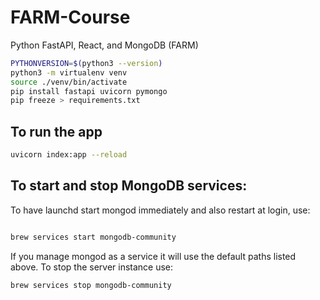 # FARM-Course
Python FastAPI, React, and MongoDB (FARM)
```bash
PYTHONVERSION=$(python3 --version)
python3 -m virtualenv venv
source ./venv/bin/activate
pip install fastapi uvicorn pymongo
pip freeze > requirements.txt
```

## To run the app
```bash
uvicorn index:app --reload
```

## To start and stop MongoDB services:
To have launchd start mongod immediately and also restart at login, use:
```bash

brew services start mongodb-community
```

If you manage mongod as a service it will use the default paths listed above. To stop the server instance use:

```bash
brew services stop mongodb-community
```